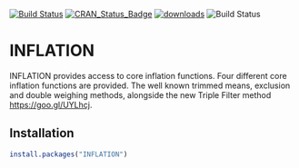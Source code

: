 [![Build Status](https://travis-ci.org/fernote7/INFLATION.svg?branch=master)](https://travis-ci.org/fernote7/INFLATION) [![CRAN_Status_Badge](http://www.r-pkg.org/badges/version/INFLATION)](https://CRAN.R-project.org/package=INFLATION) [![downloads](http://cranlogs.r-pkg.org/badges/INFLATION)](https://cran.rstudio.com/web/packages/INFLATION/index.html) ![Build Status](https://ci.appveyor.com/api/projects/status/github/fernote7/INFLATION?branch=master&svg=true)



# INFLATION
INFLATION provides access to core inflation functions. Four different core inflation 
functions are provided. The well known trimmed means, exclusion and double weighing methods, 
alongside the new Triple Filter method <https://goo.gl/UYLhcj>.

## Installation

```R
install.packages("INFLATION") 
```
